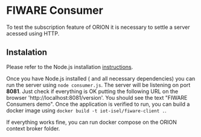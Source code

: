 # FIWARE Consumer

To test the subscription feature of ORION it is necessary to settle a server acessed using HTTP. 

## Instalation

Please refer to the Node.js installation [instructions](
https://nodejs.org/en/download/package-manager/). 

Once you have Node.js installed ( and all necessary dependencies) you can run the server using `node consumer.js`. The server will be listening on port **8081**. Just check if everything is OK putting the following URL on the browser 'http://localhost:8081/version'. You should see the text "FIWARE Consumers demo".
Once the application is verified to run, you can build a docker image using 
`docker build -t iot-isel/fiware-client .`.

If everything works fine, you can run docker compose on the ORION context broker folder.